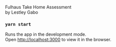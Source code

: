 Fulhaus Take Home Assessment \
by Lestley Gabo

### `yarn start`

Runs the app in the development mode.\
Open [http://localhost:3000](http://localhost:3000) to view it in the browser.
